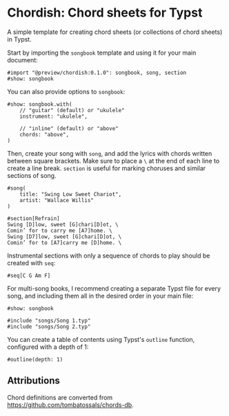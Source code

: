 # Chordish: Chord sheets for Typst

A simple template for creating chord sheets (or collections of chord sheets) in Typst.

Start by importing the `songbook` template and using it for your main document:

```typ
#import "@preview/chordish:0.1.0": songbook, song, section
#show: songbook
```

You can also provide options to `songbook`:

```typ
#show: songbook.with(
    // "guitar" (default) or "ukulele"
    instrument: "ukulele",

    // "inline" (default) or "above"
    chords: "above",
)
```

Then, create your song with `song`, and add the lyrics with chords written between square brackets. Make sure to place a `\` at the end of each line to create a line break. `section` is useful for marking choruses and similar sections of song.

```typ
#song(
    title: "Swing Low Sweet Chariot",
    artist: "Wallace Willis"
)

#section[Refrain]
Swing [D]low, sweet [G]chari[D]ot, \
Comin’ for to carry me [A7]home. \
Swing [D7]low, sweet [G]chari[D]ot, \
Comin’ for to [A7]carry me [D]home. \
```

Instrumental sections with only a sequence of chords to play should be created with `seq`:
```typ
#seq[C G Am F]
```

For multi-song books, I recommend creating a separate Typst file for every song, and including them all in the desired order in your main file:

```typ
#show: songbook

#include "songs/Song 1.typ"
#include "songs/Song 2.typ"
```

You can create a table of contents using Typst's `outline` function, configured with a depth of 1:

```typ
#outline(depth: 1)
```

## Attributions

Chord definitions are converted from https://github.com/tombatossals/chords-db.
